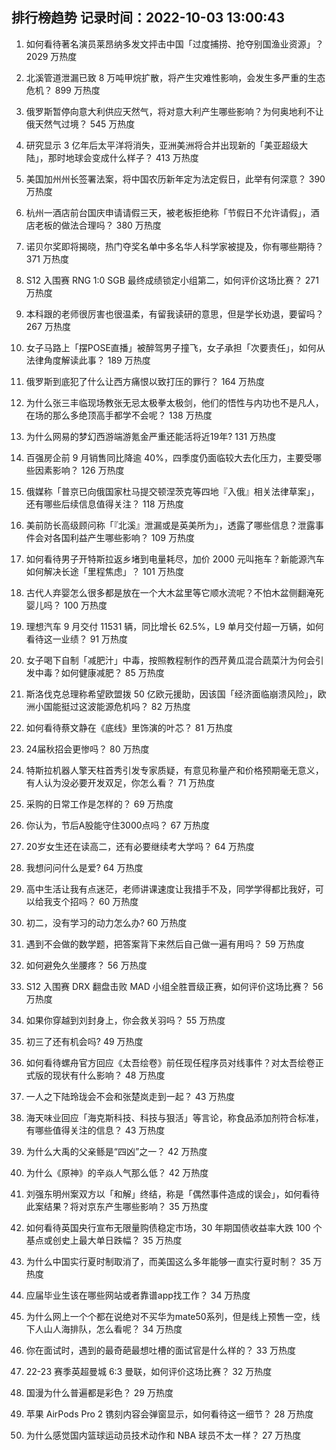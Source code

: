
## 排行榜趋势 记录时间：2022-10-03 13:00:43
  
  1. 如何看待著名演员莱昂纳多发文抨击中国「过度捕捞、抢夺别国渔业资源」？ 2029 万热度
    
  2. 北溪管道泄漏已致 8 万吨甲烷扩散，将产生灾难性影响，会发生多严重的生态危机？ 899 万热度
    
  3. 俄罗斯暂停向意大利供应天然气，将对意大利产生哪些影响？为何奥地利不让俄天然气过境？ 545 万热度
    
  4. 研究显示 3 亿年后太平洋将消失，亚洲美洲将合并出现新的「美亚超级大陆」，那时地球会变成什么样子？ 413 万热度
    
  5. 美国加州州长签署法案，将中国农历新年定为法定假日，此举有何深意？ 390 万热度
    
  6. 杭州一酒店前台国庆申请请假三天，被老板拒绝称「节假日不允许请假」，酒店老板的做法合理吗？ 380 万热度
    
  7. 诺贝尔奖即将揭晓，热门夺奖名单中多名华人科学家被提及，你有哪些期待？ 371 万热度
    
  8. S12 入围赛 RNG 1:0 SGB 最终成绩锁定小组第二，如何评价这场比赛？ 271 万热度
    
  9. 本科跟的老师很厉害也很温柔，有留我读研的意思，但是学长劝退，要留吗？ 267 万热度
    
  10. 女子马路上「摆POSE直播」被醉驾男子撞飞，女子承担「次要责任」，如何从法律角度解读此事？ 189 万热度
    
  11. 俄罗斯到底犯了什么让西方痛恨以致打压的罪行？ 164 万热度
    
  12. 为什么张三丰临现场教张无忌太极拳太极剑，他们的悟性与内功也不是凡人，在场的那么多绝顶高手都学不会呢？ 138 万热度
    
  13. 为什么网易的梦幻西游端游氪金严重还能活将近19年? 131 万热度
    
  14. 百强房企前 9 月销售同比降逾 40%，四季度仍面临较大去化压力，主要受哪些因素影响？ 126 万热度
    
  15. 俄媒称「普京已向俄国家杜马提交顿涅茨克等四地『入俄』相关法律草案」，还有哪些后续信息值得关注？ 118 万热度
    
  16. 美前防长高级顾问称「『北溪』泄漏或是英美所为」，透露了哪些信息？泄露事件会对各国利益产生哪些影响？ 109 万热度
    
  17. 如何看待男子开特斯拉返乡堵到电量耗尽，加价 2000 元叫拖车？新能源汽车如何解决长途「里程焦虑」？ 101 万热度
    
  18. 古代人弃婴怎么很多都是放在一个大木盆里等它顺水流呢？不怕木盆侧翻淹死婴儿吗？ 100 万热度
    
  19. 理想汽车 9 月交付 11531 辆，同比增长 62.5%，L9 单月交付超一万辆，如何看待这一业绩？ 91 万热度
    
  20. 女子喝下自制「减肥汁」中毒，按照教程制作的西芹黄瓜混合蔬菜汁为何会引发中毒？如何健康减肥？ 85 万热度
    
  21. 斯洛伐克总理称希望欧盟拨 50 亿欧元援助，因该国「经济面临崩溃风险」，欧洲小国能挺过这波能源危机吗？ 82 万热度
    
  22. 如何看待蔡文静在《底线》里饰演的叶芯？ 81 万热度
    
  23. 24届秋招会更惨吗？ 80 万热度
    
  24. 特斯拉机器人擎天柱首秀引发专家质疑，有意见称量产和价格预期毫无意义，有人认为没必要开发双足，你怎么看？ 71 万热度
    
  25. 采购的日常工作是怎样的？ 69 万热度
    
  26. 你认为，节后A股能守住3000点吗？ 67 万热度
    
  27. 20岁女生还在读高二，还有必要继续考大学吗？ 64 万热度
    
  28. 我想问问什么是爱? 64 万热度
    
  29. 高中生活让我有点迷茫，老师讲课速度让我措手不及，同学学得都比我好，可以给我支个招吗？ 60 万热度
    
  30. 初二，没有学习的动力怎么办? 60 万热度
    
  31. 遇到不会做的数学题，把答案背下来然后自己做一遍有用吗？ 59 万热度
    
  32. 如何避免久坐腰疼？ 56 万热度
    
  33. S12 入围赛 DRX 翻盘击败 MAD 小组全胜晋级正赛，如何评价这场比赛？ 56 万热度
    
  34. 如果你穿越到刘封身上，你会救关羽吗？ 55 万热度
    
  35. 初三了还有机会吗? 49 万热度
    
  36. 如何看待螺舟官方回应《太吾绘卷》前任现任程序员对线事件？对太吾绘卷正式版的现状有什么影响？ 48 万热度
    
  37. 一人之下陆玲珑会不会和张楚岚走到一起？ 43 万热度
    
  38. 海天味业回应「海克斯科技、科技与狠活」等言论，称食品添加剂符合标准，有哪些值得关注的信息？ 43 万热度
    
  39. 为什么大禹的父亲鲧是“四凶”之一？ 42 万热度
    
  40. 为什么《原神》的辛焱人气那么低？ 42 万热度
    
  41. 刘强东明州案双方以「和解」终结，称是「偶然事件造成的误会」，如何看待此案结果？将对京东产生哪些影响？ 35 万热度
    
  42. 如何看待英国央行宣布无限量购债稳定市场，30 年期国债收益率大跌 100 个基点或创史上最大单日跌幅？ 35 万热度
    
  43. 为什么中国实行夏时制取消了，而美国这么多年能够一直实行夏时制？ 35 万热度
    
  44. 应届毕业生该在哪些网站或者靠谱app找工作？ 34 万热度
    
  45. 为什么网上一个个都在说绝对不买华为mate50系列，但是线上预售一空，线下人山人海排队，怎么看呢？ 34 万热度
    
  46. 你在面试时，遇到的最奇葩最想吐槽的面试官是什么样的？ 33 万热度
    
  47. 22-23 赛季英超曼城 6:3 曼联，如何评价这场比赛？ 32 万热度
    
  48. 国漫为什么普遍都是彩色？ 29 万热度
    
  49. 苹果 AirPods Pro 2 镌刻内容会弹窗显示，如何看待这一细节？ 28 万热度
    
  50. 为什么感觉国内篮球运动员技术动作和 NBA 球员不太一样？ 27 万热度
    